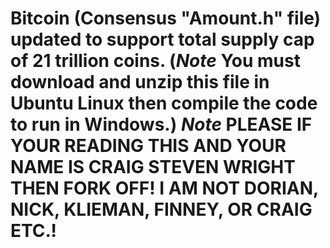 # Bitcoin (Consensus "Amount.h" file) updated to support total supply cap of 21 trillion coins. (*Note* You must download and unzip this file in Ubuntu Linux then compile the code to run in Windows.) *Note* PLEASE IF YOUR READING THIS AND YOUR NAME IS CRAIG STEVEN WRIGHT THEN FORK OFF! I AM NOT DORIAN, NICK, KLIEMAN, FINNEY, OR CRAIG ETC.!
